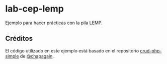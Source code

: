 # lab-cep-lemp

Ejemplo para hacer prácticas con la pila LEMP.

## Créditos

El código utilizado en este ejemplo está basado en el repositorio [crud-php-simple][1] de [@chapagain][2].

[1]: https://github.com/chapagain/crud-php-simple
[2]: https://github.com/chapagain